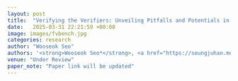 ```yaml
---
layout: post
title:  "Verifying the Verifiers: Unveiling Pitfalls and Potentials in Fact Verifiers"
date:   2025-03-31 22:21:59 +00:00
image: images/fvbench.jpg
categories: research
author: "Wooseok Seo"
authors: '<strong>Wooseok Seo*</strong>, <a href="https://seungjuhan.me/">Seungju Han*</a>, <a href="https://jaehunjung.com/">Jaehun Jung</a>, <a href="https://bnewm0609.github.io/">Benjamin Newman</a>, <a href="https://sngwonlim.github.io/">Seungwon Lim</a>, <a href="https://seunbite.github.io/">Seungbeen Lee</a>, <a href="https://gloriaximinglu.github.io/">Ximing Lu</a>, <a href="https://yejinc.github.io/">Yejin Choi</a>, <a href="https://yj-yu.github.io/home/">Youngjae Yu</a>'
venue: "Under Review"
paper_note: "Paper link will be updated"
---
```

